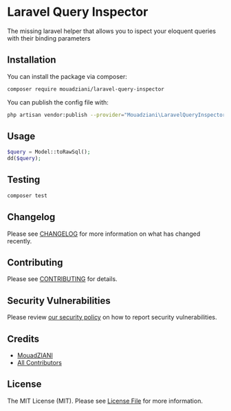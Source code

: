 # Laravel Query Inspector
The missing laravel helper that allows you to ispect your eloquent queries with their binding parameters

## Installation

You can install the package via composer:

```bash
composer require mouadziani/laravel-query-inspector
```

You can publish the config file with:
```bash
php artisan vendor:publish --provider="Mouadziani\LaravelQueryInspector\LaravelQueryInspectorServiceProvider" --tag="laravel-query-inspector-config"
```

## Usage

```php
$query = Model::toRawSql();
dd($query);
```

## Testing

```bash
composer test
```

## Changelog

Please see [CHANGELOG](CHANGELOG.md) for more information on what has changed recently.

## Contributing

Please see [CONTRIBUTING](.github/CONTRIBUTING.md) for details.

## Security Vulnerabilities

Please review [our security policy](../../security/policy) on how to report security vulnerabilities.

## Credits

- [MouadZIANI](https://github.com/mouadziani)
- [All Contributors](../../contributors)

## License

The MIT License (MIT). Please see [License File](LICENSE.md) for more information.
